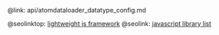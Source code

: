 @link: api/atomdataloader_datatype_config.md

@seolinktop: [lightweight js framework](https://webix.com)
@seolink: [javascript library list](https://webix.com/widget/list/)
